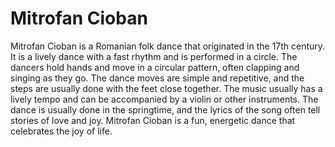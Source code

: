 # Mitrofan Cioban

Mitrofan Cioban is a Romanian folk dance that originated in the 17th century. It is a lively dance with a fast rhythm and is performed in a circle. The dancers hold hands and move in a circular pattern, often clapping and singing as they go. The dance moves are simple and repetitive, and the steps are usually done with the feet close together. The music usually has a lively tempo and can be accompanied by a violin or other instruments. The dance is usually done in the springtime, and the lyrics of the song often tell stories of love and joy. Mitrofan Cioban is a fun, energetic dance that celebrates the joy of life.
